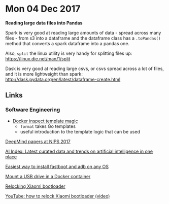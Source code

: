 # Mon 04 Dec 2017

**Reading large data files into Pandas**

Spark is very good at reading large amounts of data - spread across many files - from s3 into a dataframe and the dataframe class has a `.toPandas()` method that converts a spark dataframe into a pandas one.

Also, `split` the linux utility is very handy for splitting files up: https://linux.die.net/man/1/split

Dask is very good at reading large csvs, or csvs spread across a lot of files, and it is more lightweight than spark: http://dask.pydata.org/en/latest/dataframe-create.html

## Links

### Software Engineering

- [Docker inspect template magic](http://container-solutions.com/docker-inspect-template-magic/)
  - `format` takes Go templates
  - useful introduction to the template logic that can be used

[DeepMind papers at NIPS 2017](https://deepmind.com/blog/deepmind-papers-nips-2017/)

[AI Index: Latest curated data and trends on artificial intelligence in one place](http://www.aiindex.org/)

[Easiest way to install fastboot and adb on any OS](https://lifehacker.com/the-easiest-way-to-install-androids-adb-and-fastboot-to-1586992378/amp)

[Mount a USB drive in a Docker container](https://docs.cancergenomicscloud.org/docs/mount-a-usb-drive-in-a-docker-container)

[Relocking Xiaomi bootloader](http://en.miui.com/thread-279195-1-1.html)

[YouTube: how to relock Xiaomi bootloader (video)](https://m.youtube.com/watch?v=Gf6_hbdtECE)